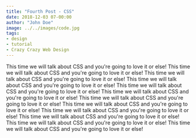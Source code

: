 ```yaml
---
title: "Fourth Post - CSS"
date: 2018-12-03 07-00:00
author: "John Doe"
image: ../../images/code.jpg
tags:
- design
- tutorial
- Crazy Crazy Web Design
---
```


This time we will talk about CSS and you're going to love it or else!
This time we will talk about CSS and you're going to love it or else!
This time we will talk about CSS and you're going to love it or else!
This time we will talk about CSS and you're going to love it or else!
This time we will talk about CSS and you're going to love it or else!
This time we will talk about CSS and you're going to love it or else!
This time we will talk about CSS and you're going to love it or else!
This time we will talk about CSS and you're going to love it or else!
This time we will talk about CSS and you're going to love it or else!
This time we will talk about CSS and you're going to love it or else!
This time we will talk about CSS and you're going to love it or else!
This time we will talk about CSS and you're going to love it or else!